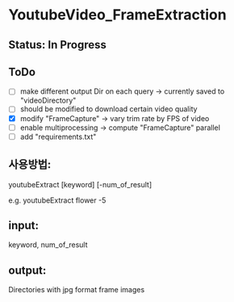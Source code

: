 # YoutubeVideo_FrameExtraction

## Status: In Progress
## ToDo
- [ ] make different output Dir on each query → currently saved to "videoDirectory"
- [ ] should be modified to download certain video quality
- [x] modify "FrameCapture" → vary trim rate by FPS of video
- [ ] enable multiprocessing → compute "FrameCapture" parallel
- [ ] add "requirements.txt"

## 사용방법:

  youtubeExtract [keyword] [-num_of_result]

  e.g. youtubeExtract flower -5

## input:

  keyword, num_of_result

## output:

  Directories with jpg format frame images
